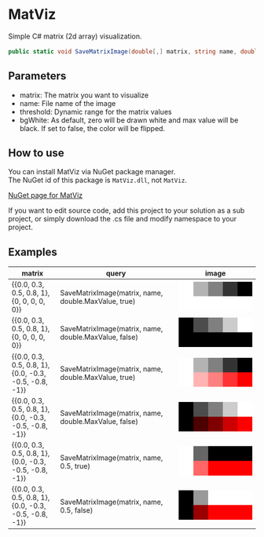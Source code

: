 # MatViz

Simple C# matrix (2d array) visualization.

```csharp
public static void SaveMatrixImage(double[,] matrix, string name, double threshold = double.MaxValue, bool bgWhite = true)
```

## Parameters
- matrix: The matrix you want to visualize
- name: File name of the image
- threshold: Dynamic range for the matrix values
- bgWhite: As default, zero will be drawn white and max value will be black. If set to false, the color will be flipped.

## How to use
You can install MatViz via NuGet package manager.<br>
The NuGet id of this package is `MatViz.dll`, not `MatViz`.

[NuGet page for MatViz](https://www.nuget.org/packages/MatViz.dll/1.0.1.1)

If you want to edit source code, add this project to your solution as a sub project, or simply download the .cs file and modify namespace to your project.

## Examples
| matrix | query|  image |
|---|---|---|
| {{0.0, 0.3, 0.5, 0.8, 1},<br> {0, 0, 0, 0, 0}} | SaveMatrixImage(matrix, name, double.MaxValue, true) | <img src="image/positive.png" width="400"> |
| {{0.0, 0.3, 0.5, 0.8, 1},<br> {0, 0, 0, 0, 0}} | SaveMatrixImage(matrix, name, double.MaxValue, false) | <img src="image/positive-flipped.png" width="400"> |
| {{0.0, 0.3, 0.5, 0.8, 1},<br> {0.0, -0.3, -0.5, -0.8, -1}} | SaveMatrixImage(matrix, name, double.MaxValue, true) |<img src="image/negative.png" width="400"> |
| {{0.0, 0.3, 0.5, 0.8, 1},<br> {0.0, -0.3, -0.5, -0.8, -1}} | SaveMatrixImage(matrix, name, double.MaxValue, false) |<img src="image/negative-flipped.png" width="400"> |
| {{0.0, 0.3, 0.5, 0.8, 1},<br> {0.0, -0.3, -0.5, -0.8, -1}} | SaveMatrixImage(matrix, name, 0.5, true) |<img src="image/negative-threshold.png" width="400"> |
| {{0.0, 0.3, 0.5, 0.8, 1},<br> {0.0, -0.3, -0.5, -0.8, -1}} | SaveMatrixImage(matrix, name, 0.5, false) |<img src="image/negative-flipped-threshold.png" width="400"> |


